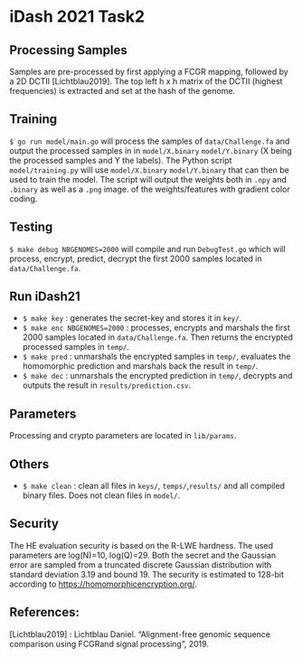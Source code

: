 # iDash 2021 Task2

## Processing Samples

Samples are pre-processed by first applying a FCGR mapping, followed by a 2D DCTII [Lichtblau2019].
The top left h x h matrix of the DCTII (highest frequencies) is extracted and set at the hash of the genome.

## Training

`$ go run model/main.go` will process the samples of `data/Challenge.fa` and output the processed samples in in `model/X.binary` `model/Y.binary` (X being the processed samples and Y the labels).
The Python script `model/training.py` will use `model/X.binary` `model/Y.binary` that can then be used to train the model.
The script will output the weights both in `.npy` and `.binary` as well as a `.png` image.
of the weights/features with gradient color coding.

## Testing
`$ make debug NBGENOMES=2000` will compile and run `DebugTest.go` which will process, encrypt, predict, decrypt the first 2000 samples located in `data/Challenge.fa`.

## Run iDash21
- `$ make key` : generates the secret-key and stores it in `key/`.
- `$ make enc NBGENOMES=2000` : processes,  encrypts and marshals the first 2000 samples located in `data/Challenge.fa`. Then returns the encrypted processed samples in `temp/`.
- `$ make pred` : unmarshals the encrypted samples in  `temp/`, evaluates the homomorphic prediction and marshals back the result in `temp/`.
- `$ make dec` : unmarshals the encrypted prediction in `temp/`, decrypts and outputs the result in `results/prediction.csv`.

## Parameters
Processing and crypto parameters are located in `lib/params`.

## Others
- `$ make clean` : clean all files in `keys/`, `temps/`,`results/` and all compiled binary files. Does not clean files in `model/`.

## Security
The HE evaluation security is based on the R-LWE hardness. The used parameters are log(N)=10, log(Q)=29. Both the secret and the Gaussian error are sampled from a truncated discrete Gaussian distribution with standard deviation 3.19 and bound 19. The security is estimated to 128-bit according to https://homomorphicencryption.org/.


## References:
[Lichtblau2019] : Lichtblau Daniel. “Alignment-free genomic sequence comparison using FCGRand signal processing”, 2019.